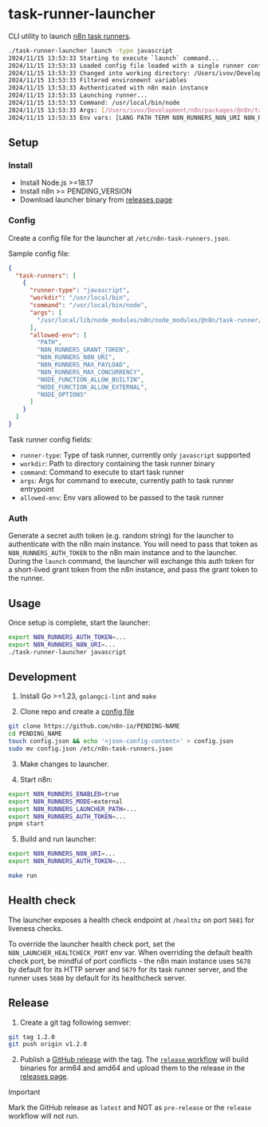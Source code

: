 # task-runner-launcher

CLI utility to launch [n8n task runners](https://docs.n8n.io/PENDING).

```sh
./task-runner-launcher launch -type javascript
2024/11/15 13:53:33 Starting to execute `launch` command...
2024/11/15 13:53:33 Loaded config file loaded with a single runner config
2024/11/15 13:53:33 Changed into working directory: /Users/ivov/Development/task-runner-launcher/bin
2024/11/15 13:53:33 Filtered environment variables
2024/11/15 13:53:33 Authenticated with n8n main instance
2024/11/15 13:53:33 Launching runner...
2024/11/15 13:53:33 Command: /usr/local/bin/node
2024/11/15 13:53:33 Args: [/Users/ivov/Development/n8n/packages/@n8n/task-runner/dist/start.js]
2024/11/15 13:53:33 Env vars: [LANG PATH TERM N8N_RUNNERS_N8N_URI N8N_RUNNERS_GRANT_TOKEN]
```

## Setup

### Install

- Install Node.js >=18.17 
- Install n8n >= PENDING_VERSION
- Download launcher binary from [releases page](https://github.com/n8n-io/task-runner-launcher/releases)

### Config

Create a config file for the launcher at `/etc/n8n-task-runners.json`.

Sample config file:

```json
{
  "task-runners": [
    {
      "runner-type": "javascript",
      "workdir": "/usr/local/bin",
      "command": "/usr/local/bin/node",
      "args": [
        "/usr/local/lib/node_modules/n8n/node_modules/@n8n/task-runner/dist/start.js"
      ],
      "allowed-env": [
        "PATH",
        "N8N_RUNNERS_GRANT_TOKEN",
        "N8N_RUNNERS_N8N_URI",
        "N8N_RUNNERS_MAX_PAYLOAD",
        "N8N_RUNNERS_MAX_CONCURRENCY",
        "NODE_FUNCTION_ALLOW_BUILTIN",
        "NODE_FUNCTION_ALLOW_EXTERNAL",
        "NODE_OPTIONS"
      ]
    }
  ]
}
```

Task runner config fields:

- `runner-type`: Type of task runner, currently only `javascript` supported
- `workdir`: Path to directory containing the task runner binary
- `command`: Command to execute to start task runner
- `args`: Args for command to execute, currently path to task runner entrypoint
- `allowed-env`: Env vars allowed to be passed to the task runner

### Auth

Generate a secret auth token (e.g. random string) for the launcher to authenticate with the n8n main instance. You will need to pass that token as `N8N_RUNNERS_AUTH_TOKEN` to the n8n main instance and to the launcher. During the `launch` command, the launcher will exchange this auth token for a short-lived grant token from the n8n instance, and pass the grant token to the runner.

## Usage

Once setup is complete, start the launcher:

```sh
export N8N_RUNNERS_AUTH_TOKEN=...
export N8N_RUNNERS_N8N_URI=... 
./task-runner-launcher javascript
```

## Development

1. Install Go >=1.23, `golangci-lint` and `make`

2. Clone repo and create a [config file](#config)

```sh
git clone https://github.com/n8n-io/PENDING-NAME
cd PENDING_NAME
touch config.json && echo '<json-config-content>' > config.json
sudo mv config.json /etc/n8n-task-runners.json
```

3. Make changes to launcher.

4. Start n8n:

```sh
export N8N_RUNNERS_ENABLED=true
export N8N_RUNNERS_MODE=external 
export N8N_RUNNERS_LAUNCHER_PATH=...
export N8N_RUNNERS_AUTH_TOKEN=...
pnpm start
```

5. Build and run launcher:

```sh
export N8N_RUNNERS_N8N_URI=...
export N8N_RUNNERS_AUTH_TOKEN=...

make run
```

## Health check

The launcher exposes a health check endpoint at `/healthz` on port `5681` for liveness checks. 

To override the launcher health check port, set the `N8N_LAUNCHER_HEALTCHECK_PORT` env var. When overriding the default health check port, be mindful of port conflicts - the n8n main instance uses `5678` by default for its HTTP server and `5679` for its task runner server, and the runner uses `5680` by default for its healthcheck server.

## Release

1. Create a git tag following semver:

```sh
git tag 1.2.0
git push origin v1.2.0
```

2. Publish a [GitHub release](https://github.com/n8n-io/task-runner-launcher/releases/new) with the tag. The [`release` workflow](./.github/workflows/release.yml) will build binaries for arm64 and amd64 and upload them to the release in the [releases page](https://github.com/n8n-io/task-runner-launcher/releases).

> [!IMPORTANT]  
> Mark the GitHub release as `latest` and NOT as `pre-release` or the `release` workflow will not run.
